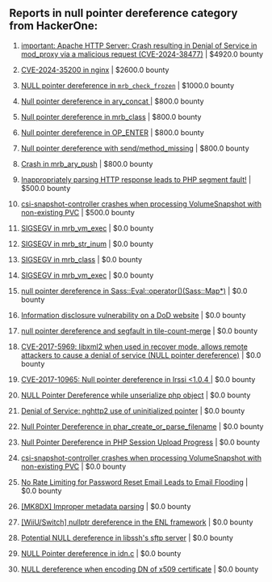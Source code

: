 ## Reports in null pointer dereference category from HackerOne:

1. [important: Apache HTTP Server: Crash resulting in Denial of Service in mod_proxy via a malicious request (CVE-2024-38477)](https://hackerone.com/reports/2585375) | $4920.0 bounty

2. [CVE-2024-35200 in nginx](https://hackerone.com/reports/2526041) | $2600.0 bounty

3. [NULL pointer dereference in `mrb_check_frozen`](https://hackerone.com/reports/621308) | $1000.0 bounty

4. [Null pointer dereference in ary_concat ](https://hackerone.com/reports/214681) | $800.0 bounty

5. [Null pointer dereference in mrb_class](https://hackerone.com/reports/215891) | $800.0 bounty

6. [Null pointer dereference in OP_ENTER](https://hackerone.com/reports/218233) | $800.0 bounty

7. [Null pointer dereference with send/method_missing](https://hackerone.com/reports/242354) | $800.0 bounty

8. [Crash in mrb_ary_push](https://hackerone.com/reports/420115) | $800.0 bounty

9. [Inappropriately parsing HTTP response leads to PHP segment fault!](https://hackerone.com/reports/305973) | $500.0 bounty

10. [csi-snapshot-controller crashes when processing VolumeSnapshot with non-existing PVC](https://hackerone.com/reports/1032086) | $500.0 bounty

11. [SIGSEGV in mrb_vm_exec](https://hackerone.com/reports/217097) | $0.0 bounty

12. [SIGSEGV in mrb_str_inum](https://hackerone.com/reports/217083) | $0.0 bounty

13. [SIGSEGV in mrb_class](https://hackerone.com/reports/215447) | $0.0 bounty

14. [SIGSEGV in mrb_vm_exec](https://hackerone.com/reports/214845) | $0.0 bounty

15. [null pointer dereference in Sass::Eval::operator()(Sass::Map*)](https://hackerone.com/reports/221287) | $0.0 bounty

16. [Information disclosure vulnerability on a DoD website](https://hackerone.com/reports/217747) | $0.0 bounty

17. [null pointer dereference and segfault in tile-count-merge](https://hackerone.com/reports/245221) | $0.0 bounty

18. [CVE-2017-5969: libxml2 when used in recover mode, allows remote attackers to cause a denial of service (NULL pointer dereference)](https://hackerone.com/reports/262665) | $0.0 bounty

19. [CVE-2017-10965: Null pointer dereference in Irssi <1.0.4 ](https://hackerone.com/reports/247027) | $0.0 bounty

20. [NULL Pointer Dereference while unserialize php object](https://hackerone.com/reports/195688) | $0.0 bounty

21. [Denial of Service: nghttp2 use of uninitialized pointer](https://hackerone.com/reports/335608) | $0.0 bounty

22. [Null Pointer Dereference in phar_create_or_parse_filename](https://hackerone.com/reports/584757) | $0.0 bounty

23. [Null Pointer Dereference in PHP Session Upload Progress](https://hackerone.com/reports/798744) | $0.0 bounty

24. [csi-snapshot-controller crashes when processing VolumeSnapshot with non-existing PVC](https://hackerone.com/reports/995699) | $0.0 bounty

25. [No Rate Limiting for Password Reset Email Leads to Email Flooding](https://hackerone.com/reports/1340650) | $0.0 bounty

26. [[MK8DX] Improper metadata parsing](https://hackerone.com/reports/1688309) | $0.0 bounty

27. [[WiiU/Switch] nullptr dereference in the ENL framework](https://hackerone.com/reports/1540907) | $0.0 bounty

28. [Potential NULL dereference in libssh's sftp server](https://hackerone.com/reports/2070810) | $0.0 bounty

29. [NULL Pointer dereference in idn.c](https://hackerone.com/reports/2171309) | $0.0 bounty

30. [NULL dereference when encoding DN of x509 certificate](https://hackerone.com/reports/2559558) | $0.0 bounty

